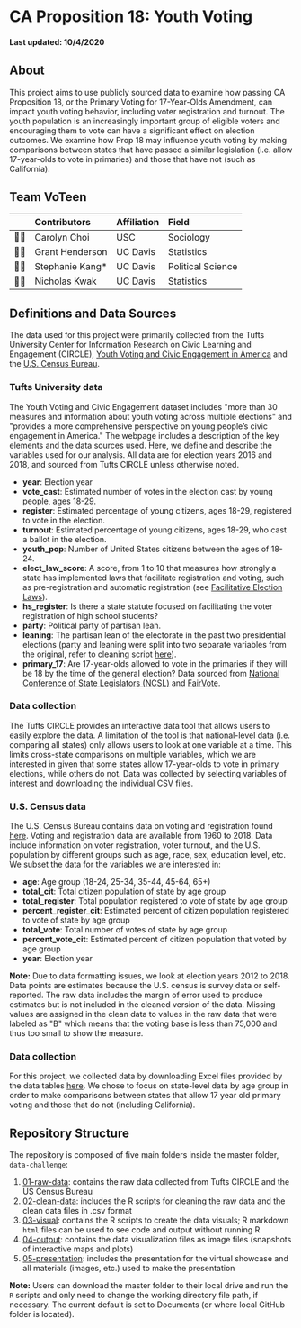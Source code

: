 # CA Proposition 18: Youth Voting
#### Last updated: 10/4/2020

## About
This project aims to use publicly sourced data to examine how passing CA Proposition 18, or the Primary Voting for 17-Year-Olds Amendment, can impact youth voting behavior, including voter registration and turnout. The youth population is an increasingly important group of eligible voters and encouraging them to vote can have a significant effect on election outcomes. We examine how Prop 18 may influence youth voting by making comparisons between states that have passed a similar legislation (i.e. allow 17-year-olds to vote in primaries) and those that have not (such as California).

## Team VoTeen
<!-- ALL-CONTRIBUTORS-LIST:START -->
| | Contributors | Affiliation | Field |
| :---- | :---- |:---- | :---- |
| 👩‍💻 | Carolyn Choi | USC | Sociology |
| 🧑‍💻 | Grant Henderson | UC Davis | Statistics |
| 👩‍💻 | Stephanie Kang* | UC Davis | Political Science | 
| 🧑‍💻 | Nicholas Kwak | UC Davis | Statistics |
<!-- ALL-CONTRIBUTORS-LIST:END -->

## Definitions and Data Sources
The data used for this project were primarily collected from the Tufts University Center for Information Research on Civic Learning and Engagement (CIRCLE), [Youth Voting and Civic Engagement in America](https://circle.tufts.edu/explore-our-data/youth-voting-and-civic-engagement-america) and the [U.S. Census Bureau](https://www.census.gov/).

### Tufts University data
The Youth Voting and Civic Engagement dataset includes "more than 30 measures and information about youth voting across multiple elections" and "provides a more comprehensive perspective on young people’s civic engagement in America." The webpage includes a description of the key elements and the data sources used. Here, we define and describe the variables used for our analysis. All data are for election years 2016 and 2018, and sourced from Tufts CIRCLE unless otherwise noted.

* **year**: Election year
* **vote_cast**: Estimated number of votes in the election cast by young people, ages 18-29.
* **register**: Estimated percentage of young citizens, ages 18-29, registered to vote in the election.
* **turnout**: Estimated percentage of young citizens, ages 18-29, who cast a ballot in the election.
* **youth_pop**: Number of United States citizens between the ages of 18-24.
* **elect_law_score**: A score, from 1 to 10 that measures how strongly a state has implemented laws that facilitate registration and voting, such as pre-registration and automatic registration (see [Facilitative Election Laws](https://circle.tufts.edu/latest-research/facilitative-election-laws)).
* **hs_register**: Is there a state statute focused on facilitating the voter registration of high school students?
* **party**: Political party of partisan lean.
* **leaning**: The partisan lean of the electorate in the past two presidential elections (party and leaning were split into two separate variables from the original, refer to cleaning script [here](https://github.com/stephaniekang/prop18/tree/master/data-challenge/02-clean-data)).
* **primary_17**: Are 17-year-olds allowed to vote in the primaries if they will be 18 by the time of the general election? Data sourced from [National Conference of State Legislators (NCSL)](https://www.ncsl.org/research/elections-and-campaigns/primaries-voting-age.aspx#Resources) and [FairVote](https://www.fairvote.org/primary_voting_at_age_17#facts_17_year_old_primary_voting).

### Data collection
The Tufts CIRCLE provides an interactive data tool that allows users to easily explore the data. A limitation of the tool is that national-level data (i.e. comparing all states) only allows users to look at one variable at a time. This limits cross-state comparisons on multiple variables, which we are interested in given that some states allow 17-year-olds to vote in primary elections, while others do not. Data was collected by selecting variables of interest and downloading the individual CSV files.

### U.S. Census data
The U.S. Census Bureau contains data on voting and registration found [here](https://www.census.gov/topics/public-sector/voting/data.html). Voting and registration data are available from 1960 to 2018. Data include information on voter registration, voter turnout, and the U.S. population by different groups such as age, race, sex, education level, etc. We subset the data for the variables we are interested in:

* **age**: Age group (18-24, 25-34, 35-44, 45-64, 65+)
* **total_cit**: Total citizen population of state by age group
* **total_register**: Total population registered to vote of state by age group
* **percent_register_cit**: Estimated percent of citizen population registered to vote of state by age group
* **total_vote**: Total number of votes of state by age group
* **percent_vote_cit**: Estimated percent of citizen population that voted by age group
* **year**: Election year

**Note:** Due to data formatting issues, we look at election years 2012 to 2018. Data points are estimates because the U.S. census is survey data or self-reported. The raw data includes the margin of error used to produce estimates but is not included in the cleaned version of the data. Missing values are assigned in the clean data to values in the raw data that were labeled as "B" which means that the voting base is less than 75,000 and thus too small to show the measure.

### Data collection
For this project, we collected data by downloading Excel files provided by the data tables [here](https://www.census.gov/topics/public-sector/voting/data/tables.2018.html). We chose to focus on state-level data by age group in order to make comparisons between states that allow 17 year old primary voting and those that do not (including California).

## Repository Structure
The repository is composed of five main folders inside the master folder, `data-challenge`:

1. [01-raw-data](https://github.com/stephaniekang/prop18/tree/master/data-challenge/01-raw-data): contains the raw data collected from Tufts CIRCLE and the US Census Bureau
2. [02-clean-data](https://github.com/stephaniekang/prop18/tree/master/data-challenge/02-clean-data): includes the R scripts for cleaning the raw data and the clean data files in .csv format
3. [03-visual](https://github.com/stephaniekang/prop18/tree/master/data-challenge/03-visual): contains the R scripts to create the data visuals; R markdown `html` files can be used to see code and output without running R
4. [04-output](https://github.com/stephaniekang/prop18/tree/master/data-challenge/04-output): contains the data visualization files as image files (snapshots of interactive maps and plots)
5. [05-presentation](https://github.com/stephaniekang/prop18/tree/master/data-challenge/05-presentation): includes the presentation for the virtual showcase and all materials (images, etc.) used to make the presentation

**Note:** Users can download the master folder to their local drive and run the `R` scripts and only need to change the working directory file path, if necessary. The current default is set to Documents (or where local GitHub folder is located).

